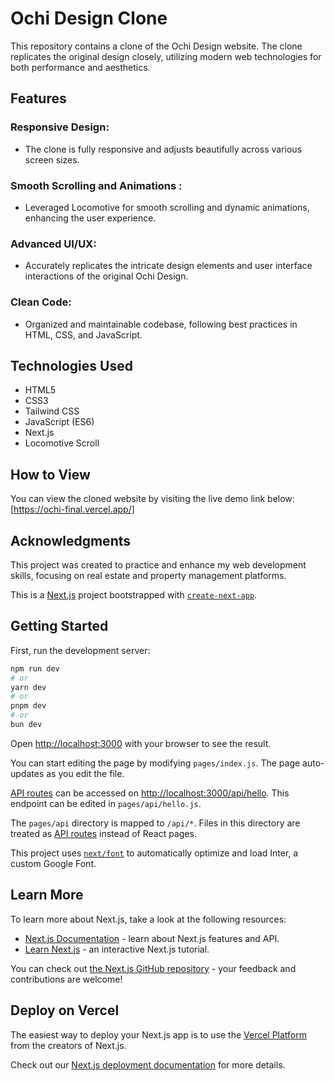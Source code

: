 # Ochi Design Clone
This repository contains a clone of the Ochi Design website. The clone replicates the original design closely, utilizing modern web technologies for both performance and aesthetics.




## Features
### Responsive Design:
*  The clone is fully responsive and adjusts beautifully across various screen sizes.
### Smooth Scrolling and Animations :
* Leveraged Locomotive for smooth scrolling and dynamic animations, enhancing the user experience.
### Advanced UI/UX:
*  Accurately replicates the intricate design elements and user interface interactions of the original Ochi Design.
### Clean Code: 
* Organized and maintainable codebase, following best practices in HTML, CSS, and JavaScript.




## Technologies Used
* HTML5
* CSS3
* Tailwind CSS
* JavaScript (ES6)
* Next.js
* Locomotive Scroll

## How to View
You can view the cloned website by visiting the live demo link below:
[https://ochi-final.vercel.app/]

## Acknowledgments
This project was created to practice and enhance my web development skills, focusing on real estate and property management platforms.




This is a [Next.js](https://nextjs.org/) project bootstrapped with [`create-next-app`](https://github.com/vercel/next.js/tree/canary/packages/create-next-app).

## Getting Started

First, run the development server:

```bash
npm run dev
# or
yarn dev
# or
pnpm dev
# or
bun dev
```

Open [http://localhost:3000](http://localhost:3000) with your browser to see the result.

You can start editing the page by modifying `pages/index.js`. The page auto-updates as you edit the file.

[API routes](https://nextjs.org/docs/api-routes/introduction) can be accessed on [http://localhost:3000/api/hello](http://localhost:3000/api/hello). This endpoint can be edited in `pages/api/hello.js`.

The `pages/api` directory is mapped to `/api/*`. Files in this directory are treated as [API routes](https://nextjs.org/docs/api-routes/introduction) instead of React pages.

This project uses [`next/font`](https://nextjs.org/docs/basic-features/font-optimization) to automatically optimize and load Inter, a custom Google Font.

## Learn More

To learn more about Next.js, take a look at the following resources:

- [Next.js Documentation](https://nextjs.org/docs) - learn about Next.js features and API.
- [Learn Next.js](https://nextjs.org/learn) - an interactive Next.js tutorial.

You can check out [the Next.js GitHub repository](https://github.com/vercel/next.js/) - your feedback and contributions are welcome!

## Deploy on Vercel

The easiest way to deploy your Next.js app is to use the [Vercel Platform](https://vercel.com/new?utm_medium=default-template&filter=next.js&utm_source=create-next-app&utm_campaign=create-next-app-readme) from the creators of Next.js.

Check out our [Next.js deployment documentation](https://nextjs.org/docs/deployment) for more details.

